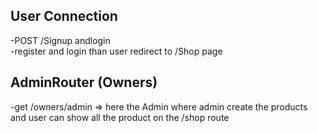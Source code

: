 ## User Connection

-POST /Signup andlogin  
-register and login than user redirect to /Shop page

## AdminRouter (Owners) 
-get /owners/admin => here the Admin where admin create the products and user can show all the 
product on the /shop route
